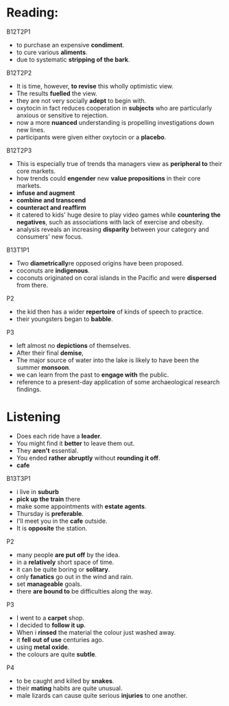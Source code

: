 # Reading: 
B12T2P1
* to purchase an expensive **condiment**.
* to cure various **aliments**.
* due to systematic **stripping of the bark**.   

B12T2P2
* It is time, however, **to revise** this wholly optimistic view. 
* The results **fuelled** the view.
* they are not very socially **adept** to begin with.  
* oxytocin in fact reduces cooperation in **subjects** who are particularly anxious or sensitive to rejection.  
* now a more **nuanced** understanding is propelling investigations down new lines. 
* participants were given either oxytocin or a **placebo**. 

B12T2P3
* This is especially true of trends tha managers view as **peripheral to** their core markets. 
* how trends could **engender** new **value propositions** in their core markets. 
* **infuse and augment**
* **combine and transcend** 
* **counteract and reaffirm** 
* it catered to kids' huge desire to play video games while **countering the negatives**, such as associations with lack of exercise and obesity. 
* analysis reveals an increasing **disparity** between your category and consumers' new focus.   

B13T1P1
* Two **diametrically**re opposed origins have been proposed. 
* coconuts are **indigenous**.
* coconuts originated on coral islands in the Pacific and were **dispersed** from there. 

P2
* the kid then has a wider **repertoire** of kinds of speech to practice. 
* their youngsters began to **babble**. 

P3
* left almost no **depictions** of themselves. 
* After their final **demise**,
* The major source of water into the lake is likely to have been the summer **monsoon**.  
* we can learn from the past to **engage with** the public. 
* reference to a present-day application of some archaeological research findings. 

# Listening
* Does each ride have a **leader**.
* You might find it **better** to leave them out. 
* They **aren't** essential. 
* You ended **rather abruptly** without **rounding it off**. 
* **cafe**

B13T3P1
* i live in **suburb**
* **pick up the train** there
* make some appointments with **estate agents**. 
* Thursday is **preferable**. 
* I'll meet you in the **cafe** outside. 
* It is **opposite** the station. 
  
P2
* many people **are put off** by the idea.
* in a **relatively** short space of time. 
* it can be quite boring or **solitary**. 
* only **fanatics** go out in the wind and rain. 
* set **manageable** goals. 
* there **are bound to** be difficulties along the way. 

P3
* I went to a **carpet** shop. 
* I decided to **follow it up**. 
* When i **rinsed** the material the colour just washed away. 
* it **fell out of use** centuries ago. 
* using **metal oxide**. 
* the colours are quite **subtle**. 

P4
* to be caught and killed by **snakes**. 
* their **mating** habits are quite unusual. 
* male lizards can cause quite serious **injuries** to one another. 